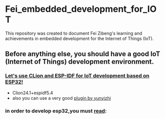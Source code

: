 # Fei_embedded_development_for_IOT
This repository was created to document Fei Zibeng's learning and achievements in embedded development for the Internet of Things (IoT).
## Before anything else, you should have a good IoT (Internet of Things) development environment.
### [Let's use CLion and ESP-IDF for IoT development based on ESP32!](https://blog.csdn.net/wcc243588569/article/details/132805558)
- Clion24.1+espidf5.4
- also you can use a very good [plugin by yunyizhi](https://github.com/yunyizhi/ESP-IDF-for-Clion/releases)
### in order to develop esp32,you must [read](https://docs.espressif.com/projects/esp-idf/zh_CN/v5.4/esp32/get-started/index.html):

